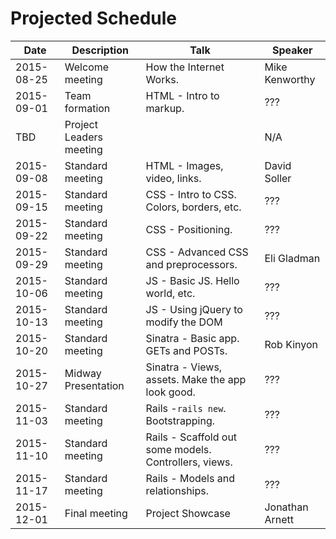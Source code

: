 # Projected Schedule

| Date       | Description              | Talk                                  | Speaker           |
|------------|--------------------------|---------------------------------------|-------------------|
| 2015-08-25 | Welcome meeting          | How the Internet Works.               | Mike Kenworthy    |
| 2015-09-01 | Team formation           | HTML - Intro to markup.               | ???               |
| TBD        | Project Leaders meeting  |                                       | N/A               |
| 2015-09-08 | Standard meeting         | HTML - Images, video, links.          | David Soller      |
| 2015-09-15 | Standard meeting         | CSS - Intro to CSS. Colors, borders, etc. | ???           |
| 2015-09-22 | Standard meeting         | CSS - Positioning.                    | ???               |
| 2015-09-29 | Standard meeting         | CSS - Advanced CSS and preprocessors. | Eli Gladman       |
| 2015-10-06 | Standard meeting         | JS - Basic JS. Hello world, etc.      | ???               |
| 2015-10-13 | Standard meeting         | JS - Using jQuery to modify the DOM   | ???               |
| 2015-10-20 | Standard meeting         | Sinatra - Basic app. GETs and POSTs.  | Rob Kinyon        |
| 2015-10-27 | Midway Presentation      | Sinatra - Views, assets. Make the app look good. | ???    |
| 2015-11-03 | Standard meeting         | Rails -`rails new`. Bootstrapping.    | ???               |
| 2015-11-10 | Standard meeting         | Rails - Scaffold out some models. Controllers, views. | ??? |
| 2015-11-17 | Standard meeting         | Rails - Models and relationships.     | ???               |
| 2015-12-01 | Final meeting            | Project Showcase                      | Jonathan Arnett   |
